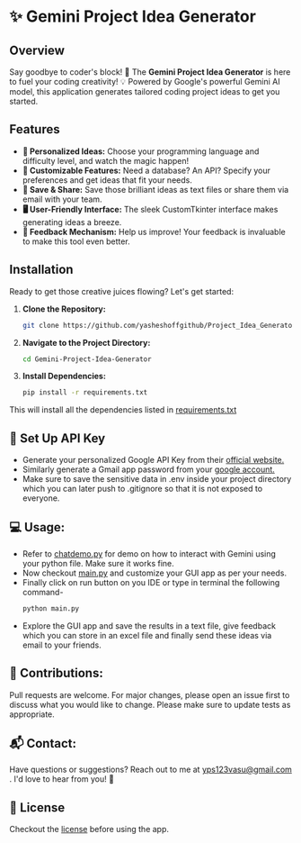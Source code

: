 # ✨ Gemini Project Idea Generator

## Overview

Say goodbye to coder's block! 👋 The **Gemini Project Idea Generator** is here to fuel your coding creativity! 💡 Powered by Google's powerful Gemini AI model, this application generates tailored coding project ideas to get you started.

## Features

- **🧠 Personalized Ideas:** Choose your programming language and difficulty level, and watch the magic happen!
- **🔧 Customizable Features:**  Need a database? An API? Specify your preferences and get ideas that fit your needs.
- **💾 Save & Share:** Save those brilliant ideas as text files or share them via email with your team.
- **🖥️ User-Friendly Interface:** The sleek CustomTkinter interface makes generating ideas a breeze.
- **💬 Feedback Mechanism:**  Help us improve! Your feedback is invaluable to make this tool even better.

## Installation

Ready to get those creative juices flowing? Let's get started:

1. **Clone the Repository:**
   ```bash
   git clone https://github.com/yasheshoffgithub/Project_Idea_Generator
2. **Navigate to the Project Directory:**
   ```bash
   cd Gemini-Project-Idea-Generator
3. **Install Dependencies:**
   ```bash
   pip install -r requirements.txt
This will install all the dependencies listed in [requirements.txt](https://github.com/yasheshoffgithub/Project_Idea_Generator/blob/main/requirements.txt)

## 🔑 Set Up API Key
- Generate your personalized Google API Key from their <a href="https://ai.google.dev/gemini-api/docs/api-key">official website.</a>
- Similarly generate a Gmail app password from your <a href="https://knowledge.workspace.google.com/kb/how-to-create-app-passwords-000009237">google account.</a> 
- Make sure to save the sensitive data in .env inside your project directory which you can later push to .gitignore so that it is not exposed to everyone.

## 💻 Usage:
- Refer to [chatdemo.py](https://github.com/yasheshoffgithub/Project_Idea_Generator/blob/main/chatdemo.py) for demo on how to interact with Gemini using your python file. Make sure it works fine.
- Now checkout [main.py](https://github.com/yasheshoffgithub/Project_Idea_Generator/blob/main/main.py) and customize your GUI app as per your needs.
- Finally click on run button on you IDE or type in terminal the following command-
  ```bash
  python main.py
- Explore the GUI app and save the results in a text file, give feedback which you can store in an excel file and finally send these ideas via email to your friends.

## 🤝 Contributions:
Pull requests are welcome. For major changes, please open an issue first to discuss what you would like to change.
Please make sure to update tests as appropriate.
## 📬 Contact:
Have questions or suggestions? Reach out to me at yps123vasu@gmail.com . I'd love to hear from you! 📧

## 📜 License

Checkout the [license](https://github.com/yasheshoffgithub/Project_Idea_Generator/blob/main/LICENSE) before using the app.
